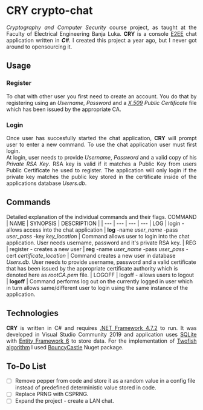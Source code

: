 # CRY crypto-chat
<p align="justify"><i>Cryptography and Computer Security</i> course project, as taught at the Faculty of Electrical Engineering Banja Luka. <b>CRY</b> is a console <a href="https://en.wikipedia.org/wiki/End-to-end_encryption">E2EE</a> chat application written in <b><i>C#</i></b>. I created this project a year ago, but I never got around to opensourcing it.</p>

## Usage
### Register
<p align="justify">To chat with other user you first need to create an account. You do that by registering using an <i>Username</i>, <i>Password</i> and a <i><a href="https://en.wikipedia.org/wiki/X.509">X.509</a> Public Certificate</i> file which has been issued by the appropriate CA.</p>

### Login
<p align="justify">Once user has succesfully started the chat application, <b>CRY</b> will prompt user to enter a new command. To use the chat application user must first login.<br>
At login, user needs to provide <i>Username</i>, <i>Password</i> and a valid copy of his <i>Private RSA Key</i>. RSA key is valid if it matches a Public Key from users Public Certificate he used to register. The application will only login if the private key matches the public key stored in the certificate inside of the applications database <i>Users.db</i>.</p>

## Commands
Detailed explanation of the individual commands and their flags.
COMMAND | NAME | SYNOPSIS | DESCRIPTION |
| --- | --- | --- | --- |
LOG | login - allows access into the chat application | **log** -name *user_name* -pass *user_pass* -key *key_location* | Command allows user to login into the chat application. User needs username, password and it's private RSA key. |
REG | register - creates a new user | **reg** -name *user_name* -pass *user_pass* -cert *certificate_location* | Command creates a new user in database *Users.db*. User needs to provide username, password and a valid certificate that has been issued by the appropriate certificate authority which is denoted here as *rootCA.pem* file. |
LOGOFF | logoff - allows users to logout | **logoff** | Command performs log out on the currently logged in user which in turn allows same/different user to login using the same instance of the application.

## Technologies
<p align="justify"><b>CRY</b> is written in C# and requires <a href="https://dotnet.microsoft.com/download/dotnet-framework/thank-you/net472-web-installer">.NET Framework 4.7.2</a> to run. It was developed in Visual Studio Community 2019 and application uses <a href="https://www.sqlite.org/index.html">SQLite</a> with <a href="https://docs.microsoft.com/en-us/ef/ef6/">Entity Framework 6</a> to store data. For the implementation of <a href="https://en.wikipedia.org/wiki/Twofish">Twofish algorithm</a> I used <a href="https://en.wikipedia.org/wiki/Bouncy_Castle_(cryptography)">BouncyCastle</a> Nuget package.</p>

## To-Do List
- [ ] Remove pepper from code and store it as a random value in a config file instead of predefined deterministic value stored in code.
- [ ] Replace PRNG with CSPRNG.
- [ ] Expand the project - create a LAN chat.
